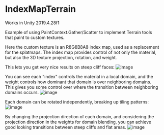 # IndexMapTerrain

Works in Unity 2019.4.28f1

Example of using PaintContext.Gather/Scatter to implement Terrain tools that paint to custom textures.

Here the custom texture is an R8G8B8A8 index map, used as a replacement for the splatmaps.
The index map provides control of not only the material, but also the 3D texture projection, rotation, and weight.

This lets you get very nice results on steep cliff faces:
![image](https://user-images.githubusercontent.com/28871759/136473557-81007962-fd96-415b-825f-4f7fb939eab0.png)

You can see each "index" controls the material in a local domain, and the weight controls how dominant that domain is over neighboring domains.
This gives you some control over where the transition between neighboring domains occurs.
![image](https://user-images.githubusercontent.com/28871759/136473590-a5541855-359a-4bb6-8ff1-64924424739f.png)

Each domain can be rotated independently, breaking up tiling patterns:
![image](https://user-images.githubusercontent.com/28871759/136473630-be9b3c9b-aaa9-4b6d-ad02-37c94517fe95.png)

By changing the projection direction of each domain, and considering the projection direction in the weights for domain blending, you can achieve good looking transitions between steep cliffs and flat areas.
![image](https://user-images.githubusercontent.com/28871759/136473642-d2916104-d8a6-439c-ab36-564a230f927f.png)

